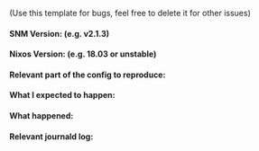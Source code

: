 (Use this template for bugs, feel free to delete it for other issues)

#### SNM Version: (e.g. v2.1.3)
#### Nixos Version: (e.g. 18.03 or unstable)

#### Relevant part of the config to reproduce:



#### What I expected to happen:



#### What happened:



#### Relevant journald log:
